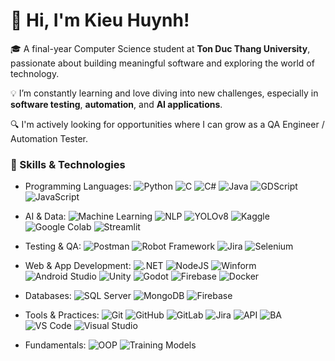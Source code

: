 # 👋 Hi, I'm Kieu Huynh!

🎓 A final-year Computer Science student at **Ton Duc Thang University**, passionate about building meaningful software and exploring the world of technology.

💡 I’m constantly learning and love diving into new challenges, especially in **software testing**, **automation**, and **AI applications**.

🔍 I'm actively looking for opportunities where I can grow as a QA Engineer / Automation Tester.

### 🌟 Skills & Technologies
- Programming Languages: ![Python](https://img.shields.io/badge/Python-3776AB?style=flat&logo=python&logoColor=white) ![C](https://img.shields.io/badge/C-00599C?style=flat&logo=c&logoColor=white) ![C#](https://img.shields.io/badge/C%23-239120?style=flat&logo=c-sharp&logoColor=white) ![Java](https://img.shields.io/badge/Java-007396?style=flat&logo=java&logoColor=white) ![GDScript](https://img.shields.io/badge/GDScript-478CBF?style=flat&logo=godot-engine&logoColor=white) ![JavaScript](https://img.shields.io/badge/Node.js-339933?style=flat&logo=node.js&logoColor=white)

- AI & Data: ![Machine Learning](https://img.shields.io/badge/Machine%20Learning-FF6F00?style=flat) ![NLP](https://img.shields.io/badge/NLP-8E44AD?style=flat) ![YOLOv8](https://img.shields.io/badge/YOLOv8-000000?style=flat) ![Kaggle](https://img.shields.io/badge/Kaggle-20BEFF?style=flat&logo=kaggle&logoColor=white) ![Google Colab](https://img.shields.io/badge/Google%20Colab-F9AB00?style=flat&logo=googlecolab&logoColor=white) ![Streamlit](https://img.shields.io/badge/Streamlit-FF4B4B?style=flat&logo=streamlit&logoColor=white)

- Testing & QA: ![Postman](https://img.shields.io/badge/Postman-FF6C37?style=flat&logo=postman&logoColor=white) ![Robot Framework](https://img.shields.io/badge/Robot%20Framework-000000?style=flat) ![Jira](https://img.shields.io/badge/Jira-0052CC?style=flat&logo=jira&logoColor=white) ![Selenium](https://img.shields.io/badge/Selenium-43B02A?style=flat&logo=selenium&logoColor=white)

- Web & App Development: ![.NET](https://img.shields.io/badge/.NET-512BD4?style=flat&logo=dotnet&logoColor=white) ![NodeJS](https://img.shields.io/badge/Node.js-339933?style=flat&logo=node.js&logoColor=white) ![Winform](https://img.shields.io/badge/WinForm-0078D6?style=flat) ![Android Studio](https://img.shields.io/badge/Android%20Studio-3DDC84?style=flat&logo=android-studio&logoColor=white) ![Unity](https://img.shields.io/badge/Unity-000000?style=flat&logo=unity&logoColor=white) ![Godot](https://img.shields.io/badge/Godot-478CBF?style=flat&logo=godot-engine&logoColor=white) ![Firebase](https://img.shields.io/badge/Firebase-FFCA28?style=flat&logo=firebase&logoColor=black) ![Docker](https://img.shields.io/badge/Docker-2496ED?style=flat&logo=docker&logoColor=white)

- Databases: ![SQL Server](https://img.shields.io/badge/SQL%20Server-CC2927?style=flat&logo=microsoft-sql-server&logoColor=white) ![MongoDB](https://img.shields.io/badge/MongoDB-47A248?style=flat&logo=mongodb&logoColor=white) ![Firebase](https://img.shields.io/badge/Firebase-FFCA28?style=flat&logo=firebase&logoColor=black)

- Tools & Practices: ![Git](https://img.shields.io/badge/Git-F05032?style=flat&logo=git&logoColor=white) ![GitHub](https://img.shields.io/badge/GitHub-181717?style=flat&logo=github&logoColor=white) ![GitLab](https://img.shields.io/badge/GitLab-FC6D26?style=flat&logo=gitlab&logoColor=white) ![Jira](https://img.shields.io/badge/Jira-0052CC?style=flat&logo=jira&logoColor=white) ![API](https://img.shields.io/badge/API-0078D7?style=flat) ![BA](https://img.shields.io/badge/Business%20Analysis-9B59B6?style=flat) ![VS Code](https://img.shields.io/badge/VS%20Code-007ACC?style=flat&logo=visual-studio-code&logoColor=white) ![Visual Studio](https://img.shields.io/badge/Visual%20Studio-5C2D91?style=flat&logo=visual-studio&logoColor=white)

- Fundamentals: ![OOP](https://img.shields.io/badge/OOP-FF8C00?style=flat) ![Training Models](https://img.shields.io/badge/Train%20Model-34495E?style=flat)
